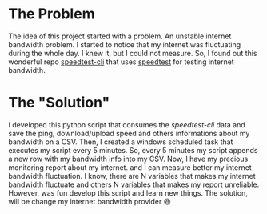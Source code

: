 # The Problem
The idea of this project started with a problem. An unstable internet bandwidth problem. I started to notice that my internet was fluctuating during the whole day. I knew it, but I could not measure.
So, I found out this wonderful repo [speedtest-cli](https://github.com/sivel/speedtest-cli) that uses [speedtest](https://www.speedtest.net/) for testing internet bandwidth.

# The "Solution"
I developed this python script that consumes the *speedtest-cli* data and save the ping, download/upload speed and others informations about my bandwidth on a CSV.
Then, I created a windows scheduled task that executes my script every 5 minutes. So, every 5 minutes my script appends a new row with my bandwidth info into my CSV. Now, I have my precious monitoring report about my internet. and I can measure better my internet bandwidth fluctuation.
I know, there are N variables that makes my internet bandwidth fluctuate and others N variables that makes my report unreliable. However, was fun develop this script and learn new things.
The solution, will be change my internet bandwidth provider :laughing:



